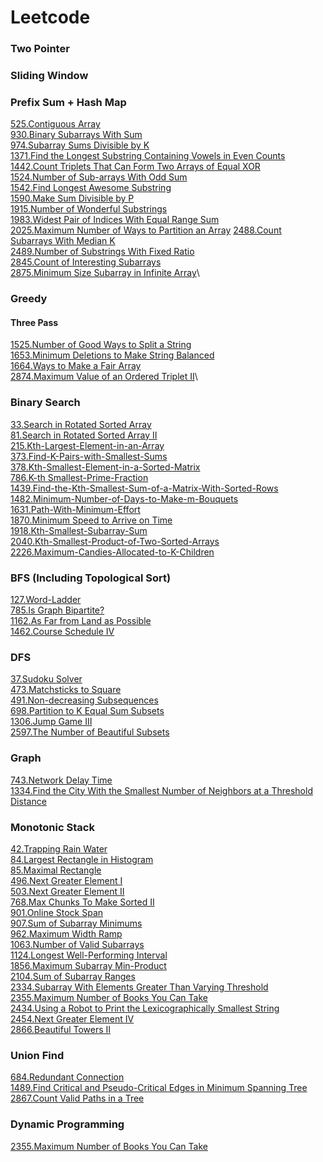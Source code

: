 # Leetcode
### Two Pointer

### Sliding Window

### Prefix Sum + Hash Map
[525.Contiguous Array](./Prefix_Sum/525/)\
[930.Binary Subarrays With Sum](./Prefix_Sum/930/)\
[974.Subarray Sums Divisible by K](./Prefix_Sum/974/)\
[1371.Find the Longest Substring Containing Vowels in Even Counts](./Prefix_Sum/1371/)\
[1442.Count Triplets That Can Form Two Arrays of Equal XOR](./Prefix_Sum/1442/)\
[1524.Number of Sub-arrays With Odd Sum](./Prefix_Sum/1524/)\
[1542.Find Longest Awesome Substring](./Prefix_Sum/1542/)\
[1590.Make Sum Divisible by P](./Prefix_Sum/1590/)\
[1915.Number of Wonderful Substrings](./Prefix_Sum/1915/)\
[1983.Widest Pair of Indices With Equal Range Sum](./Prefix_Sum/1983/)\
[2025.Maximum Number of Ways to Partition an Array](./Prefix_Sum/2025/)
[2488.Count Subarrays With Median K](./Prefix_Sum/2488/)\
[2489.Number of Substrings With Fixed Ratio](./Prefix_Sum/2489/)\
[2845.Count of Interesting Subarrays](./Prefix_Sum/2845/)\
[2875.Minimum Size Subarray in Infinite Array](./Prefix_Sum/2875/)\

### Greedy
#### Three Pass
[1525.Number of Good Ways to Split a String](./Greedy/1525/)\
[1653.Minimum Deletions to Make String Balanced](./Greedy/1653/)\
[1664.Ways to Make a Fair Array](./Greedy/1664/)\
[2874.Maximum Value of an Ordered Triplet II](./Greedy/2874/)\

### Binary Search
[33.Search in Rotated Sorted Array](./Binary_Search/33/)\
[81.Search in Rotated Sorted Array II](./Binary_Search/81/)\
[215.Kth-Largest-Element-in-an-Array](./Binary_Search/215/)\
[373.Find-K-Pairs-with-Smallest-Sums](./Binary_Search/373/)\
[378.Kth-Smallest-Element-in-a-Sorted-Matrix](./Binary_Search/378/)\
[786.K-th Smallest-Prime-Fraction](./Binary_Search/786/)\
[1439.Find-the-Kth-Smallest-Sum-of-a-Matrix-With-Sorted-Rows](./Binary_Search/1439/)\
[1482.Minimum-Number-of-Days-to-Make-m-Bouquets](./Binary_Search/1482/)\
[1631.Path-With-Minimum-Effort](./Binary_Search/1631/)\
[1870.Minimum Speed to Arrive on Time](./Binary_Search/1870/)\
[1918.Kth-Smallest-Subarray-Sum](./Binary_Search/1918/)\
[2040.Kth-Smallest-Product-of-Two-Sorted-Arrays](./Binary_Search/2040/)\
[2226.Maximum-Candies-Allocated-to-K-Children](./Binary_Search/2226/)

### BFS (Including Topological Sort)
[127.Word-Ladder](./BFS/127/)\
[785.Is Graph Bipartite?](./BFS/785/)\
[1162.As Far from Land as Possible](./BFS/1162/)\
[1462.Course Schedule IV](./BFS/1462/)

### DFS
[37.Sudoku Solver](./DFS/37.Sudoku-Solver/)\
[473.Matchsticks to Square](./DFS/473-matchsticks-to-square/)\
[491.Non-decreasing Subsequences](./DFS/491.Non-decreasing-Subsequences/)\
[698.Partition to K Equal Sum Subsets](./DFS/698.Partition-to-K-Equal-Sum-Subsets/)\
[1306.Jump Game III](./DFS/1306-jump-game-iii/)\
[2597.The Number of Beautiful Subsets](./DFS/2597-the-number-of-beautiful-subsets/)

### Graph
[743.Network Delay Time](./Graph/743/)\
[1334.Find the City With the Smallest Number of Neighbors at a Threshold Distance](./Graph/1334.Find-the-City-With-the-Smallest-Number-of-Neighbors-at-a-Threshold%20Distance/)

### Monotonic Stack
[42.Trapping Rain Water](./Monotonic_Stack/42/)\
[84.Largest Rectangle in Histogram](./Monotonic_Stack/84/)\
[85.Maximal Rectangle](./Monotonic_Stack/85/)\
[496.Next Greater Element I](./Monotonic_Stack/496/)\
[503.Next Greater Element II](./Monotonic_Stack/503/)\
[768.Max Chunks To Make Sorted II](./Monotonic_Stack/768/)\
[901.Online Stock Span](./Monotonic_Stack/901/)\
[907.Sum of Subarray Minimums](./Monotonic_Stack/907/)\
[962.Maximum Width Ramp](./Monotonic_Stack/962/)\
[1063.Number of Valid Subarrays](./Monotonic_Stack/1063/)\
[1124.Longest Well-Performing Interval](./Monotonic_Stack/1124/)\
[1856.Maximum Subarray Min-Product](./Monotonic_Stack/1856/)\
[2104.Sum of Subarray Ranges](./Monotonic_Stack/2104/)\
[2334.Subarray With Elements Greater Than Varying Threshold](./Monotonic_Stack/2334/)\
[2355.Maximum Number of Books You Can Take](./Monotonic_Stack/2355/)\
[2434.Using a Robot to Print the Lexicographically Smallest String](./Monotonic_Stack/2434/)\
[2454.Next Greater Element IV](./Monotonic_Stack/2454/)\
[2866.Beautiful Towers II](./Monotonic_Stack/2866_2865/)

### Union Find
[684.Redundant Connection](./Union_Find/684/)\
[1489.Find Critical and Pseudo-Critical Edges in Minimum Spanning Tree](./Union_Find/1489/)\
[2867.Count Valid Paths in a Tree](./Union_Find/2867/)

### Dynamic Programming
[2355.Maximum Number of Books You Can Take](./Monotonic_Stack/2355/) 
